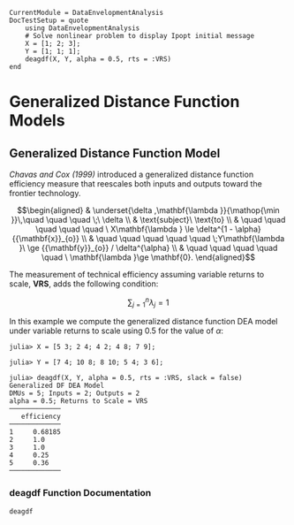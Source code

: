 ```@meta
CurrentModule = DataEnvelopmentAnalysis
DocTestSetup = quote
    using DataEnvelopmentAnalysis
    # Solve nonlinear problem to display Ipopt initial message
    X = [1; 2; 3];
    Y = [1; 1; 1];
    deagdf(X, Y, alpha = 0.5, rts = :VRS)
end
```

# Generalized Distance Function Models

## Generalized Distance Function Model

*Chavas and Cox (1999)* introduced a generalized distance function efficiency measure that reescales both inputs and outputs toward the frontier technology.

```math
\begin{aligned}
 & \underset{\delta ,\mathbf{\lambda }}{\mathop{\min }}\,\quad \quad \quad \;\ \delta  \\
 & \text{subject}\ \text{to} \\
 & \quad \quad \quad \quad \quad \ X\mathbf{\lambda } \le \delta^{1 - \alpha} {{\mathbf{x}}_{o}} \\
 & \quad \quad \quad \quad \quad  \;Y\mathbf{\lambda }\ \ge {{\mathbf{y}}_{o}} / \delta^{\alpha} \\
 & \quad \quad \quad \quad \quad \ \mathbf{\lambda }\ge \mathbf{0}. 
\end{aligned}
```

The measurement of technical efficiency assuming variable returns to scale, **VRS**, adds the following condition:
```math
\sum\nolimits_{j=1}^{n}\lambda_j=1
```

In this example we compute the generalized distance function DEA model under variable returns to scale using $0.5$ for the value of $\alpha$:
```jldoctest 1
julia> X = [5 3; 2 4; 4 2; 4 8; 7 9];

julia> Y = [7 4; 10 8; 8 10; 5 4; 3 6];

julia> deagdf(X, Y, alpha = 0.5, rts = :VRS, slack = false)
Generalized DF DEA Model 
DMUs = 5; Inputs = 2; Outputs = 2
alpha = 0.5; Returns to Scale = VRS
─────────────
   efficiency
─────────────
1     0.68185
2     1.0
3     1.0
4     0.25
5     0.36
─────────────
```

### deagdf Function Documentation

```@docs
deagdf
```
